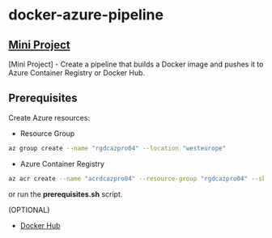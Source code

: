 # docker-azure-pipeline

## [Mini Project](https://github.com/RustyTake-Off/docker-azure-pipeline)

[Mini Project] - Create a pipeline that builds a Docker image and pushes it to Azure Container Registry or Docker Hub.

## Prerequisites

Create Azure resources:

* Resource Group

```bash
az group create --name "rgdcazpro04" --location "westeurope"
```

* Azure Container Registry

```bash
az acr create --name "acrdcazpro04" --resource-group "rgdcazpro04" --sku Basic --admin-enabled true
```

or run the **prerequisites.sh** script.

(OPTIONAL)

* [Docker Hub](https://hub.docker.com/)
